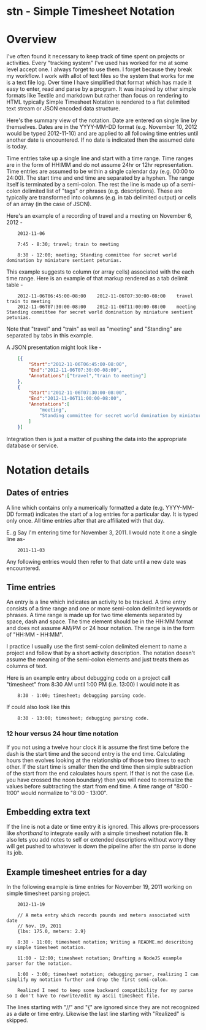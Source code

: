 stn - Simple Timesheet Notation
===============================


# Overview

I've often found it necessary to keep track of time spent on projects or
activities.  Every "tracking system" I've used has worked for me at some level
accept one. I always forget to use them. I forget because they break my
workflow. I work with allot of text files so the system that works for me
is a text file log. Over time I have simplified that format which has made it
easy to enter, read and parse by a program. It was inspired
by other simple formats like Textile and markdown but rather than focus
on rendering to HTML typically Simple Timesheet Notation is rendered to
a flat delimited text stream or JSON encoded data structure.

Here's the summary view of the notation. Date are entered on single line by
themselves. Dates are in the YYYY-MM-DD format (e.g. November 10, 2012 would be
typed 2012-11-10) and are applied to all following time entries until another
date is encountered.  If no date is indicated then the assumed date is today.

Time entries take up a single line and start with a time range. Time ranges are
in the form of HH:MM and do not assume 24hr or 12hr representation. Time entries
are assumed to be within a single calendar day (e.g. 00:00 to 24:00). The start
time and end time are separated by a hyphen. The range itself is terminated by
a semi-colon. The rest the line is made up of a semi-colon delimited list of
"tags" or phrases (e.g. descriptions). These are typically are transformed into
columns (e.g. in tab delimited output) or cells of an array (in the case of JSON).

Here's an example of a recording of travel and a meeting on November 6, 2012 -

```shell
    2012-11-06

    7:45 - 8:30; travel; train to meeting

    8:30 - 12:00; meeting; Standing committee for secret world domination by miniature sentient petunias.
```

This example suggests to column (or array cells) associated with the each time
range. Here is an example of that markup rendered as a tab delimit table -

```shell
    2012-11-06T06:45:00-08:00    2012-11-06T07:30:00-08:00    travel    train to meeting
    2012-11-06T07:30:00-08:00    2012-11-06T11:00:00-08:00    meeting    Standing committee for secret world domination by miniature sentient petunias.
```

Note that "travel" and "train" as well as "meeting" and "Standing" are separated
by tabs in this example.

A JSON presentation might look like -

```json
    [{
        "Start":"2012-11-06T06:45:00-08:00",
        "End":"2012-11-06T07:30:00-08:00",
        "Annotations":["travel","train to meeting"]
    },
    {
        "Start":"2012-11-06T07:30:00-08:00",
        "End":"2012-11-06T11:00:00-08:00",
        "Annotations":[
            "meeting",
            "Standing committee for secret world domination by miniature sentient petunias."
        ]
    }]
```

Integration then is just a matter of pushing the data into the appropriate database
or service.


# Notation details

## Dates of entries

A line which contains only a numerically formatted a date (e.g. YYYY-MM-DD
format) indicates the start of a log entries for a particular day.  It is
typed only once. All time entries after that are affiliated with that day.


E..g Say I'm entering time for November 3, 2011. I would note it one a single
line as-

```
    2011-11-03
```

Any following entries would then refer to that date until a new date was encountered.


## Time entries

An entry is a line which indicates an activity to be tracked. A time entry
consists of a time range and one or more semi-colon delimited keywords or phrases.
A time range is made up for two time elements separated by space, dash and space.
The time element should be in the HH:MM format and does not assume AM/PM or
24 hour notation. The range is in the form of "HH:MM - HH:MM".

I practice I usually use the first semi-colon delimited element to name a project
and follow that by a short activity description. The notation doesn't assume the
meaning of the semi-colon elements and just treats them as columns of text.

Here is an example entry about debugging code on a project call "timesheet"
from 8:30 AM until 1:00 PM (i.e. 13:00) I would note it as

```
    8:30 - 1:00; timesheet; debugging parsing code.
```

If could also look like this

```
    8:30 - 13:00; timesheet; debugging parsing code.
```

### 12 hour versus 24 hour time notation

If you not using a twelve hour clock it is assume the first time before the
dash is the start time and the second entry is the end time.  Calculating hours
then evolves looking at the relationship of those two times to each other.  If
the start time is smaller then the end time then simple subtraction of the
start from the end calculates hours spent.  If that is not the case (i.e. you
have crossed the noon boundary) then you will need to normalize the values
before subtracting the start from end time. A time range of "8:00 - 1:00"
would normalize to "8:00 - 13:00".

## Embedding extra text

If the line is not a date or time entry it is ignored.  This allows pre-processors
like *shorthand* to integrate easily with a simple timesheet notation file. It
also lets you add notes to self or extended descriptions without worry they
will get pushed to whatever is down the pipeline after the stn parse is done
its job.

## Example timesheet entries for a day

In the following example is time entries for November 19, 2011 working on
simple timesheet parsing project.

```text
    2012-11-19

    // A meta entry which records pounds and meters associated with date
    // Nov. 19, 2011
    {lbs: 175.0, meters: 2.9}

    8:30 - 11:00; timesheet notation; Writing a README.md describing my simple timesheet notation.

    11:00 - 12:00; timesheet notation; Drafting a NodeJS example parser for the notation.

    1:00 - 3:00; timesheet notation; debugging parser, realizing I can simplify my notation further and drop the first semi-colon.

    Realized I need to keep some backward compatibility for my parse so I don't have to rewrite/edit my ascii timesheet file.
```

The lines starting with "//" and "{" are ignored since they are not recognized as
a date or time entry. Likewise the last line starting with "Realized" is skipped.
